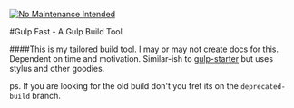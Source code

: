 [![No Maintenance Intended](http://unmaintained.tech/badge.svg)](http://unmaintained.tech/)

#Gulp Fast - A Gulp Build Tool

####This is my tailored build tool.
I may or may not create docs for this. Dependent on time and motivation. Similar-ish to [gulp-starter](https://github.com/vigetlabs/gulp-starter) but uses stylus and other goodies.

ps. If you are looking for the old build don't you fret its on the `deprecated-build` branch.
